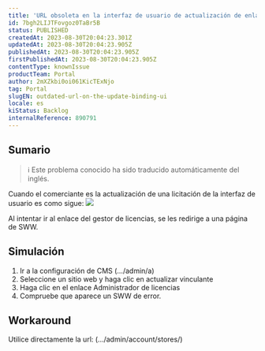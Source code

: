 ```yaml
---
title: 'URL obsoleta en la interfaz de usuario de actualización de enlaces'
id: 7bgh2LIJTFovgoz0TaBr5B
status: PUBLISHED
createdAt: 2023-08-30T20:04:23.301Z
updatedAt: 2023-08-30T20:04:23.905Z
publishedAt: 2023-08-30T20:04:23.905Z
firstPublishedAt: 2023-08-30T20:04:23.905Z
contentType: knownIssue
productTeam: Portal
author: 2mXZkbi0oi061KicTExNjo
tag: Portal
slugEN: outdated-url-on-the-update-binding-ui
locale: es
kiStatus: Backlog
internalReference: 890791
---
```


## Sumario

>ℹ️ Este problema conocido ha sido traducido automáticamente del inglés.


Cuando el comerciante es la actualización de una licitación de la interfaz de usuario es como sigue:
 ![](https://vtexhelp.zendesk.com/attachments/token/UfffIyuM7K7isQMiPnAqRvSiW/?name=image.png)

Al intentar ir al enlace del gestor de licencias, se les redirige a una página de SWW.


##

## Simulación



1. Ir a la configuración de CMS (.../admin/a)
2. Seleccione un sitio web y haga clic en actualizar vinculante
3. Haga clic en el enlace Administrador de licencias
4. Compruebe que aparece un SWW de error.



## Workaround


Utilice directamente la url: (.../admin/account/stores/)





